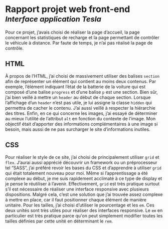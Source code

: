 # Rapport projet web front-end <br> <sub>*Interface application Tesla*</sub>
Pour ce projet, j’avais choisi de réaliser la page d’accueil, la page concernant les statistiques de recharge et la page permettant de contrôler le véhicule à distance. 
Par faute de temps, je n’ai pas réalisé la page de contrôle. 
## HTML
À propos de l’HTML, j’ai choisi de massivement utiliser des balises ```section``` afin de représenter un élément qui contient au moins deux contenus. 
Par exemple, l’élément indiquant l’état de la batterie de la voiture qui est composé d’une balise ```progress``` et d’une balise ```p``` est une section. 
Bien sûr, j’ai bien veillé à mettre un ```header``` au début de chaque section. Lorsque l’affichage d’un ```header``` n’est pas utile, je lui assigne la classe ```hidden``` qui 
permettra de cacher le contenu. J’ai aussi veillé à respecter la hiérarchie des titres. Enfin, en ce qui concerne les images, j’ai essayé de déterminer 
au mieux l’utilité de l’attribut ```alt``` en fonction du contexte de l’image. Mon objectif était d’apporter des informations complémentaires à une image si besoin, 
mais aussi de ne pas surcharger le site d’informations inutiles.
## CSS
Pour réaliser le style de ce site, j’ai choisi de principalement utiliser ```grid``` et ```flex```. 
J’aurai aussi apprécié découvrir un framework ou un préprocesseur tel “SASS”, j’ai préféré revoir les bases du CSS et d’apprendre à utiliser ```grid``` qui était 
totalement nouveau pour moi. Même si l’apprentissage a été complexe au début, je me suis rapidement acclimaté à ce type de display et je pense le réutiliser à l’avenir. 
Effectivement, ```grid``` est très pratique surtout s’il est nécessaire de réaliser une interface responsive avec plusieurs dispositions. Malgré cela, c’est une solution
que j’ai trouvée assez complexe à mettre en place, car il faut positionner chaque élément de manière unitaire. Pour les tailles, j’ai choisi d’utiliser le pourcentage et 
les ```em```. Ces deux unités sont très utiles pour réaliser des interfaces responsive. Le ```em``` en particulier est très pratique parce qu'on peut simplement modifier toutes 
les tailles définies par cette unité en déterminant le ```rem```. 
